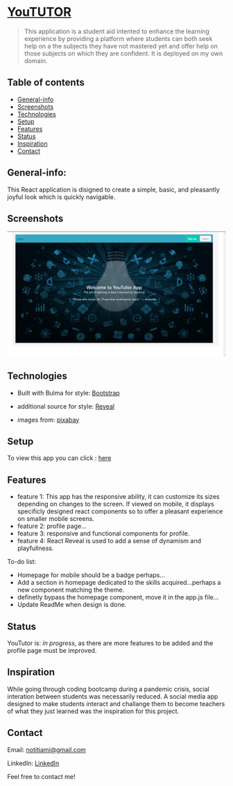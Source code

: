 # [YouTUTOR](http://www.you-tutor.com/)
> This application is a student aid intented to enhance the learning experience by providing a platform where students can both seek help on a the subjects they have not mastered yet and offer help on those subjects on which they are confident. It is deployed on my own domain. 

## Table of contents
* [General-info](#General-info)
* [Screenshots](#screenshots)
* [Technologies](#technologies)
* [Setup](#setup)
* [Features](#features)
* [Status](#status)
* [Inspiration](#inspiration)
* [Contact](#contact)

## General-info:
This React application is disigned to create a simple, basic, and pleasantly joyful look which is quickly navigable. 


## Screenshots

![screenshot](client/src/public/YouTutor.png)



## Technologies

* Built with Bulma for style: [Bootstrap](https://getbootstrap.com/)

* additional source for style: [Reveal](https://www.react-reveal.com/)

* images from: [pixabay](https://pixabay.com/)


## Setup
To view this app you can click : [here](http://www.you-tutor.com/)



## Features
* feature 1: This app has the responsive ability, it can customize its sizes depending on changes to the screen. If viewed on mobile, it displays specificly designed react components so to offer a pleasant experience on smaller mobile screens. 
* feature 2: profile page...
* feature 3: responsive and functional components for profile.
* feature 4: React Reveal is used to add a sense of dynamism and playfullness.


To-do list:

* Homepage for mobile should be a badge perhaps...
* Add a section in homepage dedicated to the skills acquired...perhaps a new component matching the theme.
* definetly bypass the homepage component, move it in the app.js file...
* Update ReadMe when design is done.




## Status
YouTutor is: _in progress_, as there are more features to be added and the profile page must be improved.

## Inspiration
While going through coding bootcamp during a pandemic crisis, social interation between students was necessarily reduced. A social media app designed to make students interact and challange them to become teachers of what they just learned was the inspiration for this project.

## Contact
Email: notitiami@gmail.com

LinkedIn: [LinkedIn](https://www.linkedin.com/in/valerio-varani-635ba31a1/)

Feel free to contact me!
